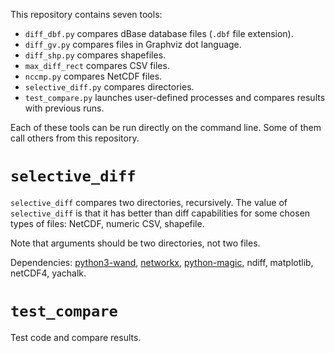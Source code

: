 This repository contains seven tools:

- `diff_dbf.py` compares dBase database files (`.dbf` file extension).
- `diff_gv.py` compares files in Graphviz dot language.
- `diff_shp.py` compares shapefiles.
- `max_diff_rect` compares CSV files.
- `nccmp.py` compares NetCDF files.
- `selective_diff.py` compares directories.
- `test_compare.py` launches user-defined processes and compares
  results with previous runs.

Each of these tools can be run directly on the command line. Some of
them call others from this repository.

# `selective_diff`

`selective_diff` compares two directories, recursively. The value of
`selective_diff` is that it has better than diff capabilities for
some chosen types of files: NetCDF, numeric CSV, shapefile.

Note that arguments should be two directories, not two files.

Dependencies: [python3-wand](https://github.com/emcconville/wand),
[networkx](https://networkx.org),
[python-magic](https://github.com/ahupp/python-magic), ndiff,
matplotlib, netCDF4, yachalk.

# `test_compare`

Test code and compare results.
